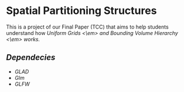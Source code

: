 # Spatial Partitioning Structures

This is a project of our Final Paper (TCC) that aims to help students understand how <em> Uniform Grids <\em> and <em> Bounding Volume Hierarchy <\em> works.

## Dependecies
- GLAD
- Glm
- GLFW
